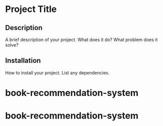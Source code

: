 # Project Title

## Description
A brief description of your project. What does it do? What problem does it solve?

## Installation
How to install your project. List any dependencies.
# book-recommendation-system
# book-recommendation-system
